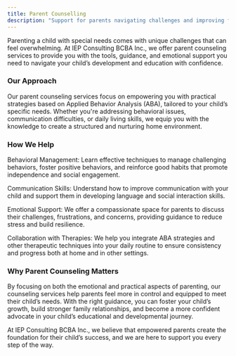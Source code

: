 ```yaml
---
title: Parent Counselling
description: "Support for parents navigating challenges and improving family dynamics. "
---
```

Parenting a child with special needs comes with unique challenges that can feel overwhelming. At IEP Consulting BCBA Inc., we offer parent counseling services to provide you with the tools, guidance, and emotional support you need to navigate your child’s development and education with confidence.

### Our Approach
Our parent counseling services focus on empowering you with practical strategies based on Applied Behavior Analysis (ABA), tailored to your child’s specific needs. Whether you're addressing behavioral issues, communication difficulties, or daily living skills, we equip you with the knowledge to create a structured and nurturing home environment.

### How We Help

Behavioral Management: Learn effective techniques to manage challenging behaviors, foster positive behaviors, and reinforce good habits that promote independence and social engagement.

Communication Skills: Understand how to improve communication with your child and support them in developing language and social interaction skills.

Emotional Support: We offer a compassionate space for parents to discuss their challenges, frustrations, and concerns, providing guidance to reduce stress and build resilience.

Collaboration with Therapies: We help you integrate ABA strategies and other therapeutic techniques into your daily routine to ensure consistency and progress both at home and in other settings.

### Why Parent Counseling Matters
By focusing on both the emotional and practical aspects of parenting, our counseling services help parents feel more in control and equipped to meet their child’s needs. With the right guidance, you can foster your child’s growth, build stronger family relationships, and become a more confident advocate in your child’s educational and developmental journey.

At IEP Consulting BCBA Inc., we believe that empowered parents create the foundation for their child’s success, and we are here to support you every step of the way.